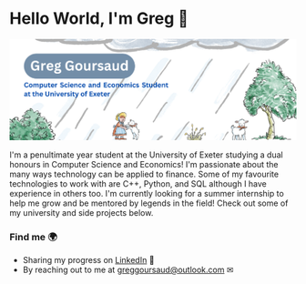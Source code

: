 # Hello World, I'm Greg 👋

![Alt text](https://github.com/greggoursaud/greggoursaud/blob/main/Greg%20Goursaud%20(1700%20x%20600%20px).png?raw=true)

I'm a penultimate year student at the University of Exeter studying a dual honours in Computer Science and Economics! I'm passionate about the many ways technology can be applied to finance. Some of my favourite technologies to work with are C++, Python, and SQL although I have experience in others too. I'm currently looking for a summer internship to help me grow and be mentored by legends in the field! Check out some of my university and side projects below.

### Find me 🌍
- Sharing my progress on <a href="https://www.linkedin.com/in/gregorygoursaud/">LinkedIn</a> 💼
- By reaching out to me at greggoursaud@outlook.com ✉ 

<!--
**greggoursaud/greggoursaud** is a ✨ _special_ ✨ repository because its `README.md` (this file) appears on your GitHub profile.

Here are some ideas to get you started:

- 🔭 I’m currently working on ...
- 🌱 I’m currently learning ...
- 👯 I’m looking to collaborate on ...
- 🤔 I’m looking for help with ...
- 💬 Ask me about ...
- 📫 How to reach me: ...
- 😄 Pronouns: ...
- ⚡ Fun fact: ...
-->
